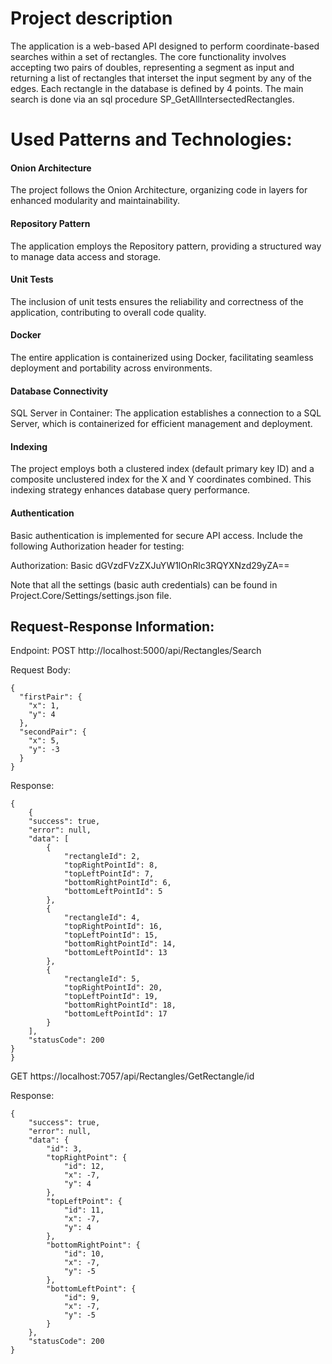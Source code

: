 # Project description
The application is a web-based API designed to perform coordinate-based searches within a set of rectangles. The core functionality involves accepting two pairs of doubles, representing a segment as input and returning a list of rectangles that interset the input segment by any of the edges. Each rectangle in the database is defined by 4 points. The main search is done via an sql procedure SP_GetAllIntersectedRectangles.

# Used Patterns and Technologies:

#### Onion Architecture
The project follows the Onion Architecture, organizing code in layers for enhanced modularity and maintainability.

#### Repository Pattern
The application employs the Repository pattern, providing a structured way to manage data access and storage.

#### Unit Tests
The inclusion of unit tests ensures the reliability and correctness of the application, contributing to overall code quality.

#### Docker
The entire application is containerized using Docker, facilitating seamless deployment and portability across environments.

#### Database Connectivity
SQL Server in Container: The application establishes a connection to a SQL Server, which is containerized for efficient management and deployment.

#### Indexing

The project employs both a clustered index (default primary key ID) and a composite unclustered index for the X and Y coordinates combined. This indexing strategy enhances database query performance.

#### Authentication

Basic authentication is implemented for secure API access. Include the following Authorization header for testing:

Authorization: Basic dGVzdFVzZXJuYW1lOnRlc3RQYXNzd29yZA==

Note that all the settings (basic auth credentials) can be found in Project.Core/Settings/settings.json file.

## Request-Response Information:

Endpoint:
POST http://localhost:5000/api/Rectangles/Search

Request Body:
```
{
  "firstPair": {
    "x": 1,
    "y": 4
  },
  "secondPair": {
    "x": 5,
    "y": -3
  }
}
```

Response:

```
{
    {
    "success": true,
    "error": null,
    "data": [
        {
            "rectangleId": 2,
            "topRightPointId": 8,
            "topLeftPointId": 7,
            "bottomRightPointId": 6,
            "bottomLeftPointId": 5
        },
        {
            "rectangleId": 4,
            "topRightPointId": 16,
            "topLeftPointId": 15,
            "bottomRightPointId": 14,
            "bottomLeftPointId": 13
        },
        {
            "rectangleId": 5,
            "topRightPointId": 20,
            "topLeftPointId": 19,
            "bottomRightPointId": 18,
            "bottomLeftPointId": 17
        }
    ],
    "statusCode": 200
}
}
```

GET https://localhost:7057/api/Rectangles/GetRectangle/id

Response:

```
{
    "success": true,
    "error": null,
    "data": {
        "id": 3,
        "topRightPoint": {
            "id": 12,
            "x": -7,
            "y": 4
        },
        "topLeftPoint": {
            "id": 11,
            "x": -7,
            "y": 4
        },
        "bottomRightPoint": {
            "id": 10,
            "x": -7,
            "y": -5
        },
        "bottomLeftPoint": {
            "id": 9,
            "x": -7,
            "y": -5
        }
    },
    "statusCode": 200
}
```
